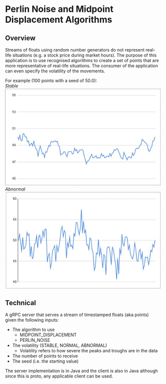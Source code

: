 # Perlin Noise and Midpoint Displacement Algorithms

## Overview

Streams of floats using random number generators do not represent real-life situations (e.g. a stock price during market
hours). The purpose of this application is to use recognised algorithms to create a set of points that are more
representative of real-life situations. The consumer of the application can even specify the volatility of the
movements.

For example (100 points with a seed of 50.0):
<br>
*Stable*
<br>
![Stable](stable.JPG "100 points with a seed of 50.0 and volatility STABLE")
<br>
*Abnormal*
<br>
![Abnormal](abnormal.JPG "100 points with a seed of 50.0 and volatility ABNORMAL")

## Technical

A gRPC server that serves a stream of timestamped floats (aka points) given the following inputs:

* The algorithm to use
  * MIDPOINT_DISPLACEMENT
  * PERLIN_NOISE
* The volatility (STABLE, NORMAL, ABNORMAL)
  * Volatility refers to how severe the peaks and troughs are in the data
* The number of points to receive
* The seed (i.e. the starting value)

The server implementation is in Java and the client is also in Java although since this is proto, any applicable client
can be used.

